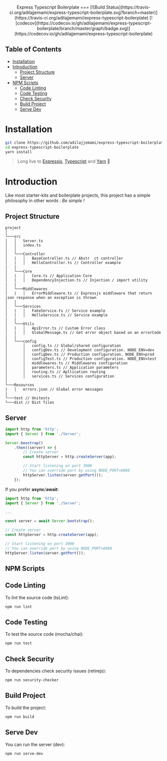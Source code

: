 <p align="center">
Express Typescript Boilerplate
===
[![Build Status](https://travis-ci.org/adilajjemami/express-typescript-boilerplate.svg?branch=master)](https://travis-ci.org/adilajjemami/express-typescript-boilerplate)
[![codecov](https://codecov.io/gh/adilajjemami/express-typescript-boilerplate/branch/master/graph/badge.svg)](https://codecov.io/gh/adilajjemami/express-typescript-boilerplate)
</p>

## Table of Contents

<!-- toc -->
- [Installation](#installation)
- [Introduction](#introduction)
    - [Project Structure](#project-structure)
    - [Server](#server)
- [NPM Scripts](#npm-scripts)
    - [Code Linting](#code-linting)
    - [Code Testing](#code-testing)
    - [Check Security](#check-security)
    - [Build Project](#build-project)
    - [Serve Dev](#serve-dev)

<!-- tocstop -->

# Installation

```sh
git clone https://github.com/adilajjemami/express-typescript-boilerplate.git
cd express-typescript-boilerplate
yarn install
```
> 
> Long live to [Expressjs](http://expressjs.com/), [Typescript](http://www.typescriptlang.org/) and [Yarn](https://yarnpkg.com/lang/en/) :metal:



# Introduction

Like most starter-kits and boilerplate projects, this project has a simple philosophy in other words : *Be simple !*


## Project Structure


```
project 
│
└───src
│   │   Server.ts
│   │   index.ts
│   │
│   └───Controller
│   |   │   BaseController.ts // Abstr  ct controller
│   |   │   HelloController.ts // Controller example
|   |
│   └───Core
│   |   │   Core.ts // Application Core
│   |   │   DependencyInjection.ts // Injection / import utility
|   |
│   └───Middlewares
│   |   │   ErrorMiddleware.ts // Expressjs middleware that return json response when an exception is thrown
|   |
│   └───Services
│   |   │   FakeService.ts // Service example
│   |   │   HelloService.ts // Service example
|   |
│   └───Utils
│   |   │   ApiError.ts // Custom Error class
│   |   │   GlobalMessage.ts // Get error object based on an errorCode
|   |   
│   └───config
│       │   config.ts // Global/shared configuration
│       │   configDev.ts // Development configuration. NODE_ENV=dev
│       │   configDev.ts // Production configuration. NODE_ENV=prod
│       │   configTest.ts // Production configuration. NODE_ENV=test
│       │   middlewares.ts // Middlewares configuration
│       │   parameters.ts // Application parameters
│       │   routing.ts // Apllication routing
│       │   services.ts // Services configuration
│   
└───Resources
|   │   errors.json // Global error messages
|
└───test // Unitests
└───dist // Dist files
```


## Server


```ts
import http from 'http';
import { Server } from './Server';

Server.boostrap()
    .then((server) => {
        // Create server
        const httpServer = http.createServer(app);

        // Start listening on port 3000
        // You can override port by using NODE_PORT=8080
        httpServer.listen(server.getPort());
    });
```

If you prefer **async**/**await**:


```ts
import http from 'http';
import { Server } from './Server';

...

const server = await Server.bootstrap();

// Create server
const httpServer = http.createServer(app);

// Start listening on port 3000
// You can override port by using NODE_PORT=8080
httpServer.listen(server.getPort());
```

## NPM Scripts

## Code Linting

To lint the source code (tsLint):

```sh
npm run lint
```

## Code Testing

To test the source code (mocha/chai):

```sh
npm run test
```

## Check Security

To dependencies check security issues (retirejs):

```sh
npm run security-checker
```

## Build Project

To build the project:

```sh
npm run build
```

## Serve Dev

You can run the server (dev):

```sh
npm run serve-dev
```
